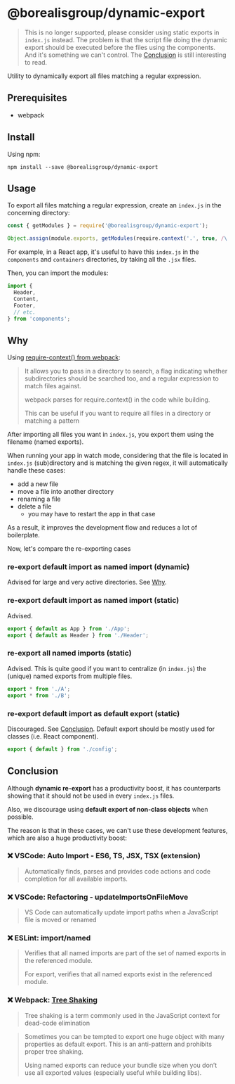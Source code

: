 # @borealisgroup/dynamic-export

> This is no longer supported, please consider using static exports in `index.js` instead. The problem is that the script file doing the dynamic export should be executed before the files using the components. And it's something we can't control. The [Conclusion](#Conclusion) is still interesting to read.

Utility to dynamically export all files matching a regular expression.

## Prerequisites

- webpack

## Install

Using npm:

```
npm install --save @borealisgroup/dynamic-export
```

## Usage

To export all files matching a regular expression, create an `index.js` in the concerning directory:

```js
const { getModules } = require('@borealisgroup/dynamic-export');

Object.assign(module.exports, getModules(require.context('.', true, /\.jsx$/)));
```

For example, in a React app, it's useful to have this `index.js` in the `components` and `containers` directories, by taking all the `.jsx` files. 

Then, you can import the modules:

<!-- TODO - in example -->
```js
import {
  Header,
  Content,
  Footer,
  // etc.
} from 'components';
```

## Why

Using [require-context() from webpack](https://webpack.js.org/guides/dependency-management/#require-context):

> It allows you to pass in a directory to search, a flag indicating whether subdirectories should be searched too, and a regular expression to match files against.
>
> webpack parses for require.context() in the code while building.
>
> This can be useful if you want to require all files in a directory or matching a pattern

After importing all files you want in `index.js`, you export them using the filename (named exports).

When running your app in watch mode, considering that the file is located in `index.js` (sub)directory and is matching the given regex, it will automatically handle these cases:

- add a new file
- move a file into another directory
- renaming a file
- delete a file
  - you may have to restart the app in that case

As a result, it improves the development flow and reduces a lot of boilerplate.

Now, let's compare the re-exporting cases

### re-export default import as named import (dynamic)

Advised for large and very active directories. See [Why](#Why).

### re-export default import as named import (static)

Advised.
```js
export { default as App } from './App';
export { default as Header } from './Header';
```

### re-export all named imports (static)

Advised. This is quite good if you want to centralize (in `index.js`) the (unique) named exports from multiple files. 

```js
export * from './A';
export * from './B';
```

### re-export default import as default export (static)
Discouraged. See [Conclusion](#Conclusion). Default export should be mostly used for classes (i.e. React component). 

```js
export { default } from './config';
```

## Conclusion

Although **dynamic re-export** has a productivity boost, it has counterparts showing that it should not be used in every `index.js` files.

Also, we discourage using **default export of non-class objects** when possible. 

The reason is that in these cases, we can't use these development features, which are also a huge productivity boost:

### ❌ VSCode: Auto Import - ES6, TS, JSX, TSX (extension)

> Automatically finds, parses and provides code actions and code completion for all available imports.

### ❌ VSCode: Refactoring - updateImportsOnFileMove

> VS Code can automatically update import paths when a JavaScript file is moved or renamed

### ❌ ESLint: import/named

> Verifies that all named imports are part of the set of named exports in the referenced module.
>
> For export, verifies that all named exports exist in the referenced module.


### ❌ Webpack: [Tree Shaking](https://webpack.js.org/guides/tree-shaking/)

> Tree shaking is a term commonly used in the JavaScript context for dead-code elimination

> Sometimes you can be tempted to export one huge object with many properties as default export. This is an anti-pattern and prohibits proper tree shaking.
> 
> Using named exports can reduce your bundle size when you don’t use all exported values (especially useful while building libs).




